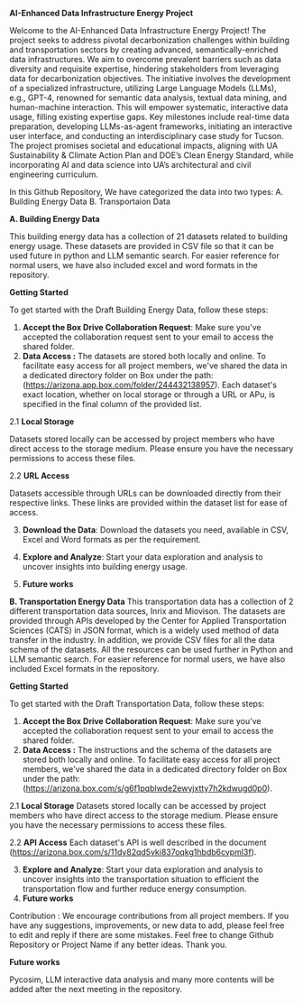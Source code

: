 **AI-Enhanced Data Infrastructure Energy Project**

Welcome to the  AI-Enhanced Data Infrastructure Energy Project! The project seeks to address pivotal decarbonization challenges within building and transportation sectors by creating advanced, semantically-enriched data infrastructures. We aim to overcome prevalent barriers such as data diversity and requisite expertise, hindering stakeholders from leveraging data for decarbonization objectives. The initiative involves the development of a specialized infrastructure, utilizing Large Language Models (LLMs), e.g., GPT-4, renowned for semantic data analysis, textual data mining, and human-machine interaction. This will empower systematic, interactive data usage, filling existing expertise gaps. Key milestones include real-time data preparation, developing LLMs-as-agent frameworks, initiating an interactive user interface, and conducting an interdisciplinary case study for Tucson. The project promises societal and educational impacts, aligning with UA Sustainability & Climate Action Plan and DOE’s Clean Energy Standard, while incorporating AI and data science into UA’s architectural and civil engineering curriculum.

In this Github Repository, We have categorized the data into two types:
A. Building Energy Data
B. Transportaion Data

**A. Building Energy Data**

This building energy data has a collection of 21 datasets related to building energy usage. These datasets are provided in CSV file so that it can be used future in python and LLM semantic search. For easier reference for normal users, we have also included excel and word formats in the repository. 

**Getting Started**

To get started with the Draft Building Energy Data, follow these steps:

1. **Accept the Box Drive Collaboration Request**: Make sure you've accepted the collaboration request sent to your email to access the shared folder.
2. **Data Access :**
The datasets are stored both locally and online. To facilitate easy access for all project members, we've shared the data in a dedicated directory folder on Box under the path: (https://arizona.app.box.com/folder/244432138957). Each dataset's exact location, whether on local storage or through a URL or APu, is specified in the final column of the provided list.

2.1 **Local Storage**

Datasets stored locally can be accessed by project members who have direct access to the storage medium. Please ensure you have the necessary permissions to access these files.

2.2 **URL Access**

Datasets accessible through URLs can be downloaded directly from their respective links. These links are provided within the dataset list for ease of access.

3. **Download the Data**: Download the datasets you need, available in CSV, Excel and Word formats as per the requirement.
   
   
4.  **Explore and Analyze**: Start your data exploration and analysis to uncover insights into building energy usage.
  
5. **Future works**



**B. Transportation Energy Data**
This transportation data has a collection of 2 different transportation data sources, Inrix and Miovison. The datasets are provided through APIs developed by the Center for Applied Transportation Sciences (CATS) in JSON format, which is a widely used method of data transfer in the industry. In addition, we provide CSV files for all the data schema of the datasets. All the resources can be used further in Python and LLM semantic search. For easier reference for normal users, we have also included Excel formats in the repository. 

**Getting Started**

To get started with the Draft Transportation Data, follow these steps:

1. **Accept the Box Drive Collaboration Request**: Make sure you've accepted the collaboration request sent to your email to access the shared folder.
2. **Data Access :**
The instructions and the schema of the datasets are stored both locally and online. To facilitate easy access for all project members, we've shared the data in a dedicated directory folder on Box under the path: (https://arizona.box.com/s/g6f1pqblwde2ewyjxtty7h2kdwugd0p0). 

2.1 **Local Storage**
Datasets stored locally can be accessed by project members who have direct access to the storage medium. Please ensure you have the necessary permissions to access these files.

2.2 **API Access**
Each dataset's API is well described in the document (https://arizona.box.com/s/11dy82qd5vki837oqkg1hbdb6cvpml3f).

3.  **Explore and Analyze**: Start your data exploration and analysis to uncover insights into the transportation situation to efficient the transportation flow and further reduce energy consumption.
4. **Future works**




Contribution : We encourage contributions from all project members. If you have any suggestions, improvements, or new data to add, please feel free to edit and reply if there are some mistakes. Feel free to change Github Repository or Project Name if any better ideas.
Thank you.






**Future works**

Pycosim, LLM interactive data analysis and many more contents will be added after the next meeting  in the repository.
